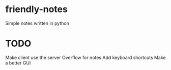 # friendly-notes
Simple notes written in python

# TODO 
Make client use the server
Overflow for notes
Add keyboard shortcuts
Make a better GUI


